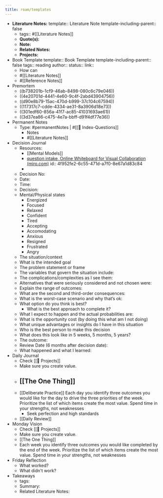 ```yaml
---
title: roam/templates
---
```


- **Literature Notes:** 
  template:: Literature Note
  template-including-parent:: false
	- tags:: #[[Literature Notes]]
	- **Quote(s):**
	- **Note:**
	- **Related Notes:**
	- **Projects:**
- Book Template
  template:: Book Template
  template-including-parent:: false
  tags:: reading
  author:: 
  status:: 
  link::
	- How can
	- #[[Literature Notes]]
	- #[[Reference Notes]]
- Premortem
	- ((b738201b-1cf9-46ab-8498-080c6c79e046))
	- ((4e20701d-4441-4e60-9c4f-2abd43904756))
	- ((d90e8b79-15ac-470d-b999-37c104c67594))
	- ((117317c7-cdde-4334-ae31-8a3906d18e73))
	- ((301edf60-856a-41f7-ac85-41031693ae61))
	- ((3d37ea86-c475-4e7a-bbff-d91f4df77e36))
- Permanent Notes
	- Type: #permanentNotes | #[[🤔 Index-Questions]]
		- Notes
		- #[[Literature Notes]]
- Decision Journal
	- Resources:
		- [[Mental Models]]
		- [question intake, Online Whiteboard for Visual Collaboration (miro.com)](https://miro.com/app/board/o9J_lV0xg9E=/)
		  id:: 4f952fe2-6c55-471d-a7f0-8e67a1d83c84
		-
	- Decision No:
	- Date:
	- Time:
	- Decision:
	- Mental/Physical states
		- Energized
		- Focused
		- Relaxed
		- Confident
		- Tired
		- Accepting
		- Accomodating
		- Anxious
		- Resigned
		- Frustrated
		- Angry
	- The situation/context
	- What is the intended goal
	- The problem statement or frame
	- The variables that govern the situation include:
	- The complications/complexities as I see them:
	- Alternatives that were seriously considered and not chosen were:
	- Explain the range of outcomes:
	- What are the second and third-order consequences:
	- What is the worst-case scenario and why that’s ok:
	- What option do you think is best?
		- What is the best approach to complete it?
	- What I expect to happen and the actual probabilities are:
	- What is the opportunity cost (by doing this what am I not doing)
	- What unique advantages or insights do I have in this situation
	- Who is the best person to make this decision
	- What does this look like in 5 weeks, 5 months, 5 years?
	- The outcome:
	- Review Date (6 months after decision date):
	- What happened and what I learned:
- Daily Journal
	- Check [[🚧 Projects]]
	- Make sure you create value.
	- [[The One Thing]]
		-
	- [[Deliberate Practice]] Each day you identify three outcomes you would like for the day to drive the three priorities of the week. Prioritize the list of which items create the most value. Spend time in your strengths, not weaknesses
		- Seek perfection and high standards
	- [[Daily Review]]
- Monday Vision
	- Check [[🚧 Projects]]
	- Make sure you create value.
	- [[The One Thing]]
	- Each week you identify three outcomes you would like completed by the end of the week. Prioritize the list of which items create the most value. Spend time in your strengths, not weaknesses
- Friday Reflection
	- What worked?
	- What didn't work?
- Takeaways
	- tags:
	- Summary:
	- Related Literature Notes:
